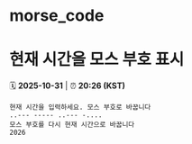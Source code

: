 # morse_code
# 현재 시간을 모스 부호 표시
<!-- MORSE_TIME_START -->
🗓️ **2025-10-31** | ⏰ **20:26 (KST)**

```
현재 시간을 입력하세요. 모스 부호로 바꿉니다
..--- ----- ..--- -....
모스 부호를 다시 현재 시간으로 바꿉니다
2026
```
<!-- MORSE_TIME_END -->
